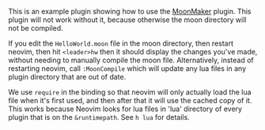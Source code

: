 
This is an example plugin showing how to use the [MoonMaker](https://github.com/svermeulen/nvim-moonmaker) plugin.  This plugin will not work without it, because otherwise the moon directory will not be compiled.

If you edit the `HelloWorld.moon` file in the moon directory, then restart neovim, then hit `<leader>hw` then it should display the changes you've made, without needing to manually compile the moon file. Alternatively, instead of restarting neovim, call `:MoonCompile` which will update any lua files in any plugin directory that are out of date.

We use `require` in the binding so that neovim will only actually load the lua file when it's first used, and then after that it will use the cached copy of it.  This works because Neovim looks for lua files in 'lua' directory of every plugin that is on the `&runtimepath`.  See `h lua` for details.

